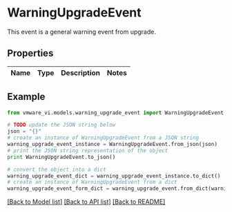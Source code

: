 # WarningUpgradeEvent

This event is a general warning event from upgrade. 

## Properties
Name | Type | Description | Notes
------------ | ------------- | ------------- | -------------

## Example

```python
from vmware_vi.models.warning_upgrade_event import WarningUpgradeEvent

# TODO update the JSON string below
json = "{}"
# create an instance of WarningUpgradeEvent from a JSON string
warning_upgrade_event_instance = WarningUpgradeEvent.from_json(json)
# print the JSON string representation of the object
print WarningUpgradeEvent.to_json()

# convert the object into a dict
warning_upgrade_event_dict = warning_upgrade_event_instance.to_dict()
# create an instance of WarningUpgradeEvent from a dict
warning_upgrade_event_form_dict = warning_upgrade_event.from_dict(warning_upgrade_event_dict)
```
[[Back to Model list]](../README.md#documentation-for-models) [[Back to API list]](../README.md#documentation-for-api-endpoints) [[Back to README]](../README.md)


